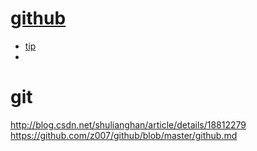 
# [github](https://github.com/tiimgreen/github-cheat-sheet/blob/master/README.zh-cn.md)
* [tip](http://dengshuan.me/misc/github-tips.html)
* 
# git
http://blog.csdn.net/shulianghan/article/details/18812279
https://github.com/z007/github/blob/master/github.md
